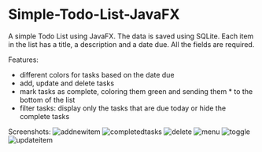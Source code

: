 # Simple-Todo-List-JavaFX
A simple Todo List using JavaFX. The data is saved using SQLite. Each item in the list has a title, a description and a date due. All the fields are required.

Features:

* different colors for tasks based on the date due
* add, update and delete tasks
* mark tasks as complete, coloring them green and sending them * to the bottom of the list
* filter tasks: display only the tasks that are due today or hide the complete tasks

Screenshots:
![addnewitem](https://user-images.githubusercontent.com/125903019/220307010-23c9199d-79cb-4704-8ddd-9001fc578037.png)
![completedtasks](https://user-images.githubusercontent.com/125903019/220307014-b651221d-66d5-47fd-bf94-112db1bfb823.png)
![delete](https://user-images.githubusercontent.com/125903019/220307016-a3968200-5d28-46e1-908c-e8bd7d92fa1a.png)
![menu](https://user-images.githubusercontent.com/125903019/220307019-f9ba4603-bbfd-409d-8343-7f0a13422de7.png)
![toggle](https://user-images.githubusercontent.com/125903019/220307023-c8191192-f18c-48ea-9cec-3649c36f2c5d.png)
![updateitem](https://user-images.githubusercontent.com/125903019/220307026-cb347261-2ba8-4cff-bd41-b7bb4a3e72cb.png)
